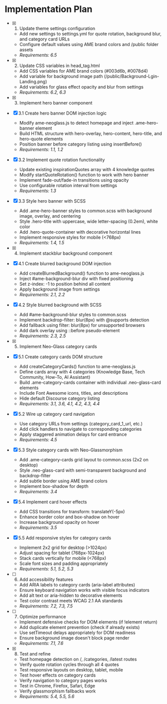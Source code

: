 # Implementation Plan

- [x] 1. Update theme settings configuration





  - Add new settings to settings.yml for quote rotation, background blur, and category card URLs
  - Configure default values using AME brand colors and /public folder assets
  - _Requirements: 6.5_

- [x] 2. Update CSS variables in head_tag.html





  - Add CSS variables for AME brand colors (#003d6b, #0078d4)
  - Add variable for background image path (/public/Background-Lgin-Landing.png)
  - Add variables for glass effect opacity and blur from settings
  - _Requirements: 6.2, 6.3_

- [x] 3. Implement hero banner component





- [x] 3.1 Create hero banner DOM injection logic


  - Modify ame-neoglass.js to detect homepage and inject .ame-hero-banner element
  - Build HTML structure with hero-overlay, hero-content, hero-title, and hero-quote elements
  - Position banner before category listing using insertBefore()
  - _Requirements: 1.1, 1.2_

- [x] 3.2 Implement quote rotation functionality


  - Update existing inspirationQuotes array with 4 knowledge quotes
  - Modify startQuoteRotation() function to work with hero banner
  - Implement fade-out/fade-in transitions using opacity
  - Use configurable rotation interval from settings
  - _Requirements: 1.3_


- [x] 3.3 Style hero banner with SCSS

  - Add .ame-hero-banner styles to common.scss with background image, overlay, and centering
  - Style .hero-title with uppercase, wide letter-spacing (0.2em), white color
  - Add .hero-quote-container with decorative horizontal lines
  - Implement responsive styles for mobile (<768px)
  - _Requirements: 1.4, 1.5_

- [x] 4. Implement stackblur background component




- [x] 4.1 Create blurred background DOM injection


  - Add createBlurredBackground() function to ame-neoglass.js
  - Inject #ame-background-blur div with fixed positioning
  - Set z-index: -1 to position behind all content
  - Apply background image from settings
  - _Requirements: 2.1, 2.2_

- [x] 4.2 Style blurred background with SCSS


  - Add #ame-background-blur styles to common.scss
  - Implement backdrop-filter: blur(8px) with @supports detection
  - Add fallback using filter: blur(8px) for unsupported browsers
  - Add dark overlay using ::before pseudo-element
  - _Requirements: 2.3, 2.5_

- [x] 5. Implement Neo-Glass category cards





- [x] 5.1 Create category cards DOM structure


  - Add createCategoryCards() function to ame-neoglass.js
  - Define cards array with 4 categories (Knowledge Base, Tech Community, How-To, AI Assistant)
  - Build .ame-category-cards container with individual .neo-glass-card elements
  - Include Font Awesome icons, titles, and descriptions
  - Hide default Discourse category listing
  - _Requirements: 3.1, 3.6, 4.1, 4.2, 4.3, 4.4_

- [x] 5.2 Wire up category card navigation


  - Use category URLs from settings (category_card_1_url, etc.)
  - Add click handlers to navigate to corresponding categories
  - Apply staggered animation delays for card entrance
  - _Requirements: 4.5_

- [x] 5.3 Style category cards with Neo-Glassmorphism


  - Add .ame-category-cards grid layout to common.scss (2x2 on desktop)
  - Style .neo-glass-card with semi-transparent background and backdrop-filter
  - Add subtle border using AME brand colors
  - Implement box-shadow for depth
  - _Requirements: 3.4_

- [x] 5.4 Implement card hover effects


  - Add CSS transitions for transform: translateY(-5px)
  - Enhance border color and box-shadow on hover
  - Increase background opacity on hover
  - _Requirements: 3.5_

- [x] 5.5 Add responsive styles for category cards


  - Implement 2x2 grid for desktop (>1024px)
  - Adjust spacing for tablet (768px-1024px)
  - Stack cards vertically for mobile (<768px)
  - Scale font sizes and padding appropriately
  - _Requirements: 5.1, 5.2, 5.3_

- [ ] 6. Add accessibility features
  - Add ARIA labels to category cards (aria-label attributes)
  - Ensure keyboard navigation works with visible focus indicators
  - Add alt text or aria-hidden to decorative elements
  - Test color contrast meets WCAG 2.1 AA standards
  - _Requirements: 7.2, 7.3, 7.5_

- [ ] 7. Optimize performance
  - Implement defensive checks for DOM elements (if !element return)
  - Add duplicate element prevention (check if already exists)
  - Use setTimeout delays appropriately for DOM readiness
  - Ensure background image doesn't block page render
  - _Requirements: 7.1, 7.6_

- [x] 8. Test and refine






  - Test homepage detection on /, /categories, /latest routes
  - Verify quote rotation cycles through all 4 quotes
  - Test responsive layouts on desktop, tablet, mobile
  - Test hover effects on category cards
  - Verify navigation to category pages works
  - Test in Chrome, Firefox, Safari, Edge
  - Verify glassmorphism fallbacks work
  - _Requirements: 5.4, 5.5, 5.6_
